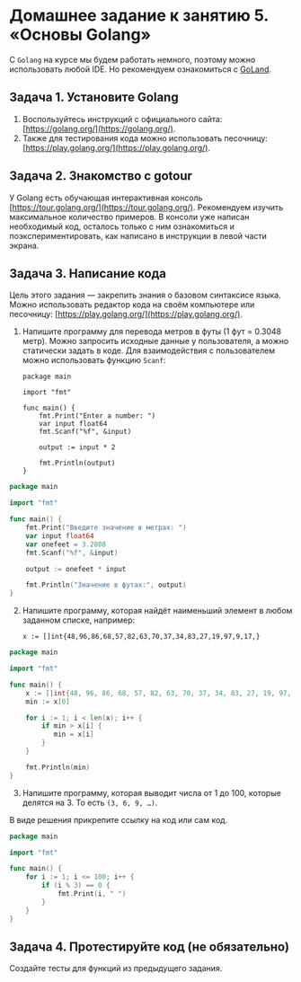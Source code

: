 # Домашнее задание к занятию 5. «Основы Golang»С `Golang` на курсе мы будем работать немного, поэтому можно использовать любой IDE. Но рекомендуем ознакомиться с [GoLand](https://www.jetbrains.com/ru-ru/go/).  ## Задача 1. Установите Golang1. Воспользуйтесь инструкций с официального сайта: [https://golang.org/](https://golang.org/).2. Также для тестирования кода можно использовать песочницу: [https://play.golang.org/](https://play.golang.org/).## Задача 2. Знакомство с gotourУ Golang есть обучающая интерактивная консоль [https://tour.golang.org/](https://tour.golang.org/). Рекомендуем изучить максимальное количество примеров. В консоли уже написан необходимый код, осталось только с ним ознакомиться и поэкспериментировать, как написано в инструкции в левой части экрана.  ## Задача 3. Написание кодаЦель этого задания — закрепить знания о базовом синтаксисе языка. Можно использовать редактор кода на своём компьютере или песочницу: [https://play.golang.org/](https://play.golang.org/).1. Напишите программу для перевода метров в футы (1 фут = 0.3048 метр). Можно запросить исходные данные у пользователя, а можно статически задать в коде.    Для взаимодействия с пользователем можно использовать функцию `Scanf`:    ```    package main        import "fmt"        func main() {        fmt.Print("Enter a number: ")        var input float64        fmt.Scanf("%f", &input)            output := input * 2            fmt.Println(output)        }    ``````gopackage mainimport "fmt"func main() {	fmt.Print("Введите значение в метрах: ")	var input float64	var onefeet = 3.2808	fmt.Scanf("%f", &input)	output := onefeet * input	fmt.Println("Значение в футах:", output)}```2. Напишите программу, которая найдёт наименьший элемент в любом заданном списке, например:    ```    x := []int{48,96,86,68,57,82,63,70,37,34,83,27,19,97,9,17,}    ``````gopackage mainimport "fmt"func main() {	x := []int{48, 96, 86, 68, 57, 82, 63, 70, 37, 34, 83, 27, 19, 97, 9, 17}	min := x[0]	for i := 1; i < len(x); i++ {		if min > x[i] {		   min = x[i]		}	}	fmt.Println(min)}```3. Напишите программу, которая выводит числа от 1 до 100, которые делятся на 3. То есть `(3, 6, 9, …)`.В виде решения прикрепите ссылку на код или сам код. ```gopackage mainimport "fmt"func main() {	for i := 1; i <= 100; i++ {		if (i % 3) == 0 {			fmt.Print(i, " ")		}	}}```## Задача 4. Протестируйте код (не обязательно)Создайте тесты для функций из предыдущего задания.